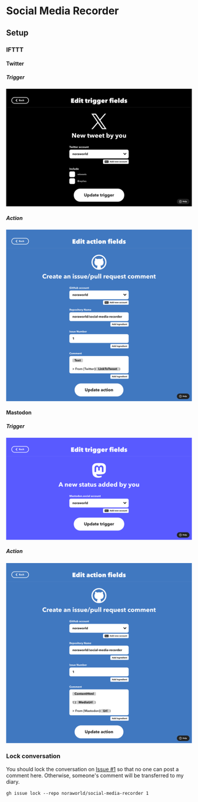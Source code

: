 # Social Media Recorder
## Setup
### IFTTT
#### Twitter
##### Trigger
<img src="assets/twitter_trigger.png?raw=true">

##### Action
<img src="assets/twitter_action.png?raw=true">

#### Mastodon
##### Trigger
<img src="assets/mastodon_trigger.png?raw=true">

##### Action
<img src="assets/mastodon_action.png?raw=true">

### Lock conversation
You should lock the conversation on [Issue #1](https://github.com/noraworld/social-media-recorder/issues/1) so that no one can post a comment here. Otherwise, someone's comment will be transferred to my diary.

```shell
gh issue lock --repo noraworld/social-media-recorder 1
```
